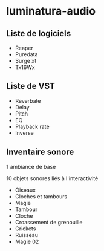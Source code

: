 # luminatura-audio

## Liste de logiciels
* Reaper
* Puredata
* Surge xt
* Tx16Wx

## Liste de VST
* Reverbate
* Delay
* Pitch
* EQ
* Playback rate
* Inverse

## Inventaire sonore
1 ambiance de base

10 objets sonores liés à l'interactivité
* Oiseaux
* Cloches et tambours
* Magie
* Tambour
* Cloche
* Croassement de grenouille
* Crickets
* Ruisseau
* Magie 02
